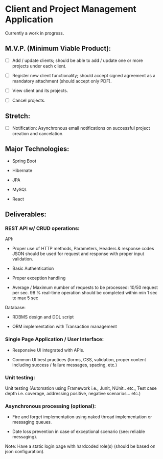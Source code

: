# Client and Project Management Application

Currently a work in progress.

## M.V.P. (Minimum Viable Product):

- [ ] Add / update clients; should be able to add / update one or more projects under each client.

- [ ] Register new client functionality; should accept signed agreement as a mandatory attachment (should accept only PDF).

- [ ] View client and its projects.

- [ ] Cancel projects.

## Stretch:

- [ ] Notification: Asynchronous email notifications on successful project creation and cancelation.

## Major Technologies:

- Spring Boot

- Hibernate

- JPA

- MySQL

- React

## Deliverables:

### REST API w/ CRUD operations:

API:

- Proper use of HTTP methods, Parameters, Headers & response codes
  JSON should be used for request and response with proper input validation.

- Basic Authentication

- Proper exception handling

- Average / Maximum number of requests to be processed: 10/50 request per sec.
  98 % real-time operation should be completed within min 1 sec to max 5 sec

Database:

- RDBMS design and DDL script

- ORM implementation with Transaction management

### Single Page Application / User Interface:

- Responsive UI integrated with APIs.

- Common UI best practices (forms, CSS, validation, proper content including success / failure messages, spacing, etc.)

### Unit testing:

Unit testing (Automation using Framework i.e., Junit, NUnit.. etc., Test case depth i.e. coverage, addressing positive, negative scenarios… etc.)

### Asynchronous processing (optional):

- Fire and forget implementation using naked thread implementation or messaging queues.

- Date loss prevention in case of exceptional scenario (see: reliable messaging).

Note: Have a static login page with hardcoded role(s) (should be based on json configuration).
